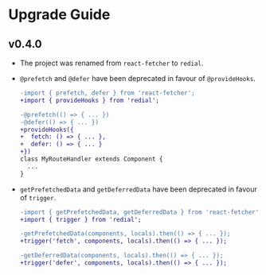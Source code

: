 # Upgrade Guide

## v0.4.0

- The project was renamed from `react-fetcher` to `redial`.

- `@prefetch` and `@defer` have been deprecated in favour of `@provideHooks`.

  ```diff
  -import { prefetch, defer } from 'react-fetcher';
  +import { provideHooks } from 'redial';

  -@prefetch(() => { ... })
  -@defer(() => { ... })
  +provideHooks({
  +  fetch: () => { ... },
  +  defer: () => { ... }
  +})
  class MyRouteHandler extends Component {
    ...
  }
  ```

- `getPrefetchedData` and `getDeferredData` have been deprecated in favour of `trigger`.

  ```diff
  -import { getPrefetchedData, getDeferredData } from 'react-fetcher';
  +import { trigger } from 'redial';

  -getPrefetchedData(components, locals).then(() => { ... });
  +trigger('fetch', components, locals).then(() => { ... });

  -getDeferredData(components, locals).then(() => { ... });
  +trigger('defer', components, locals).then(() => { ... });
  ```
